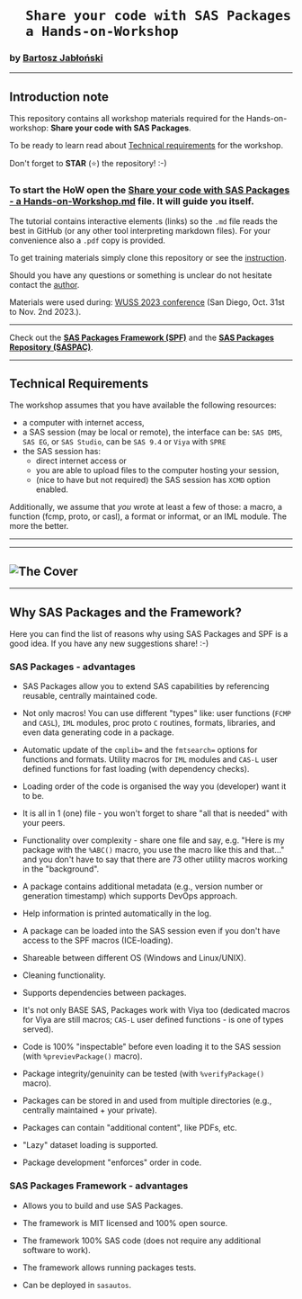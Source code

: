 # `   Share your code with SAS Packages   ` <br/> `   a Hands-on-Workshop   ` 

### by [Bartosz Jabłoński](https://www.linkedin.com/in/yabwon)

---

## Introduction note

This repository contains all workshop materials required for the Hands-on-workshop: **Share your code with SAS Packages**. 

To be ready to learn read about [Technical requirements](#technical-requirements) for the workshop.

Don't forget to **STAR** (:star:) the repository! :-)

### To start the HoW open the [Share your code with SAS Packages - a Hands-on-Workshop.md](./Share%20your%20code%20with%20SAS%20Packages%20-%20a%20Hands-on-Workshop.md) file. It will guide you itself.

The tutorial contains interactive elements (links) so the `.md` file reads the best in GitHub (or any other tool interpreting markdown files). For your convenience also a `.pdf` copy is provided.

To get training materials simply clone this repository or see the [instruction](./HoW_get_materials.png).

Should you have any questions or something is unclear do not hesitate contact the [author](https://www.linkedin.com/in/yabwon).  

Materials were used during: [WUSS 2023 conference](https://wuss.org) (San Diego, Oct. 31st to Nov. 2nd 2023.).

---

Check out the [**SAS Packages Framework (SPF)**](https://github.com/yabwon/SAS_PACKAGES "SAS Packages Framework") and the [**SAS Packages Repository (SASPAC)**](https://github.com/SASPAC "SAS Packages Repository").

---

## Technical Requirements

The workshop assumes that you have available the following resources:
- a computer with internet access,
- a SAS session (may be local or remote), the interface can be: `SAS DMS`, `SAS EG`, or `SAS Studio`, can be `SAS 9.4` or `Viya` with `SPRE`
- the SAS session has:
  - direct internet access or
  - you are able to upload files to the computer hosting your session,
  - (nice to have but not required) the SAS session has `XCMD` option enabled.

Additionally, we assume that *you* wrote at least a few of those: a macro, a function (fcmp, proto, or casl), a format or informat, or an IML module. The more the better.


---

---

![The Cover](https://user-images.githubusercontent.com/9314894/269203505-1712d153-19ed-478b-ac18-e296e88c5d9c.PNG)
---

---

## Why SAS Packages and the Framework?

Here you can find the list of reasons why using SAS Packages and SPF is a good idea. If you have any new suggestions share! :-)

### SAS Packages - advantages

- SAS Packages allow you to extend SAS capabilities by referencing reusable, centrally maintained code.

- Not only macros! You can use different "types" like: user functions (`FCMP` and `CASL`), `IML` modules, proc proto `C` routines, formats, libraries, and even data generating code in a package.

- Automatic update of the `cmplib=` and the `fmtsearch=` options for functions and formats. Utility macros for `IML` modules and `CAS-L` user defined functions for fast loading (with dependency checks).

- Loading order of the code is organised the way you (developer) want it to be.

- It is all in 1 (one) file - you won't forget to share "all that is needed" with your peers.

- Functionality over complexity - share one file and say, e.g. "Here is my package with the `%ABC()` macro, you use the macro like this and that..." and you don't have to say that there are 73 other utility macros working in the "background".

- A package contains additional metadata (e.g., version number or generation timestamp) which supports DevOps approach.

- Help information is printed automatically in the log.

- A package can be loaded into the SAS session even if you don't have access to the SPF macros (ICE-loading).

- Shareable between different OS (Windows and Linux/UNIX).

- Cleaning functionality.

- Supports dependencies between packages.

- It's not only BASE SAS, Packages work with Viya too (dedicated macros for Viya are still macros; `CAS-L` user defined functions - is one of types served).

- Code is 100% "inspectable" before even loading it to the SAS session (with `%previevPackage()` macro).

- Package integrity/genuinity can be tested (with `%verifyPackage()` macro).

- Packages can be stored in and used from multiple directories (e.g., centrally maintained + your private).

- Packages can contain "additional content", like PDFs, etc.

- "Lazy" dataset loading is supported.

- Package development "enforces" order in code.

### SAS Packages Framework - advantages

* Allows you to build and use SAS Packages.

* The framework is MIT licensed and 100% open source.

* The framework 100% SAS code (does not require any additional software to work).

* The framework allows running packages tests.

* Can be deployed in `sasautos`.

